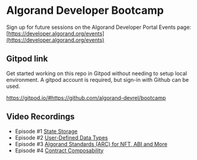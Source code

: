 # Algorand Developer Bootcamp
Sign up for future sessions on the Algorand Developer Portal Events page: [https://developer.algorand.org/events](https://developer.algorand.org/events)

## Gitpod link
Get started working on this repo in Gitpod without needing to setup local environment. A gitpod account is required, but sign-in with Github can be used.

https://gitpod.io/#https://github.com/algorand-devrel/bootcamp

## Video Recordings
- Episode #1 [State Storage](https://youtu.be/Lx_b-nu_1c0)
- Episode #2 [User-Defined Data Types](https://youtu.be/9nU8Y_nRrwM)
- Episode #3 [Algorand Standards (ARC) for NFT, ABI and More](https://youtu.be/WY019zsdY6I)
- Episode #4 [Contract Composability](https://youtu.be/qxY4H7vKAWo)

